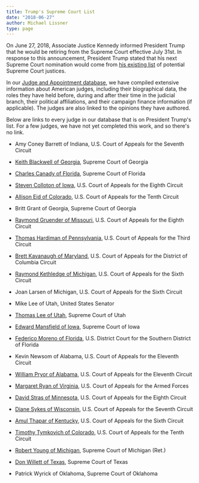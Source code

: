 ```yaml
---
title: Trump's Supreme Court List
date: "2018-06-27"
author: Michael Lissner
type: page
---
```



On June 27, 2018, Associate Justice Kennedy informed President Trump that he would be retiring from the Supreme Court effective July 31st. In response to this announcement, President Trump stated that his next Supreme Court nomination would come from [his existing list][list] of potential Supreme Court justices.

In our [Judge and Appointment database][db], we have compiled extensive information about American judges, including their biographical data, the roles they have held before, during and after their time in the judicial branch, their political affiliations, and their campaign finance information (if applicable). The judges are also linked to the opinions they have authored. 

Below are links to every judge in our database that is on President Trump's list. For a few judges, we have not yet completed this work, and so there's no link.


 - Amy Coney Barrett of Indiana, U.S. Court of Appeals for the Seventh Circuit

 - [Keith Blackwell of Georgia](https://www.courtlistener.com/person/4068/keith-r-blackwell/), Supreme Court of Georgia

 - [Charles Canady of Florida](https://www.courtlistener.com/person/4029/charles-t-canady/), Supreme Court of Florida

 - [Steven Colloton of Iowa](https://www.courtlistener.com/person/686/steven-m-colloton/), U.S. Court of Appeals for the Eighth Circuit

 - [Allison Eid of Colorado](https://www.courtlistener.com/person/3902/allison-h-eid/), U.S. Court of Appeals for the Tenth Circuit

 - Britt Grant of Georgia, Supreme Court of Georgia

 - [Raymond Gruender of Missouri](https://www.courtlistener.com/person/1299/raymond-w-gruender/), U.S. Court of Appeals for the Eighth Circuit

 - [Thomas Hardiman of Pennsylvania](https://www.courtlistener.com/person/1363/thomas-michael-hardiman/), U.S. Court of Appeals for the Third Circuit

 - [Brett Kavanaugh of Maryland](https://www.courtlistener.com/person/1713/brett-m-kavanaugh/), U.S. Court of Appeals for the District of Columbia Circuit

 - [Raymond Kethledge of Michigan](https://www.courtlistener.com/person/1765/raymond-m-kethledge/), U.S. Court of Appeals for the Sixth Circuit

 - Joan Larsen of Michigan, U.S. Court of Appeals for the Sixth Circuit

 - Mike Lee of Utah, United States Senator

 - [Thomas Lee of Utah](https://www.courtlistener.com/person/5860/thomas-rex-lee/), Supreme Court of Utah

 - [Edward Mansfield of Iowa](https://www.courtlistener.com/person/4408/edward-m-mansfield/), Supreme Court of Iowa

 - [Federico Moreno of Florida](https://www.courtlistener.com/person/2306/federico-a-moreno/), U.S. District Court for the Southern District of Florida

 - Kevin Newsom of Alabama, U.S. Court of Appeals for the Eleventh Circuit

 - [William Pryor of Alabama](https://www.courtlistener.com/person/2636/william-holcombe-pryor-jr/), U.S. Court of Appeals for the Eleventh Circuit

 - [Margaret Ryan of Virginia](https://www.courtlistener.com/person/6798/margaret-a-ryan/), U.S. Court of Appeals for the Armed Forces

 - [David Stras of Minnesota](https://www.courtlistener.com/person/4849/david-stras/), U.S. Court of Appeals for the Eighth Circuit

 - [Diane Sykes of Wisconsin](https://www.courtlistener.com/person/3156/diane-s-sykes/), U.S. Court of Appeals for the Seventh Circuit

 - [Amul Thapar of Kentucky](https://www.courtlistener.com/person/3195/amul-roger-thapar/), U.S. Court of Appeals for the Sixth Circuit

 - [Timothy Tymkovich of Colorado](https://www.courtlistener.com/person/3283/timothy-m-tymkovich/), U.S. Court of Appeals for the Tenth Circuit

 - [Robert Young of Michigan](https://www.courtlistener.com/person/4803/robert-p-young-jr/), Supreme Court of Michigan (Ret.)

 - [Don Willett of Texas](https://www.courtlistener.com/person/5846/don-r-willett/), Supreme Court of Texas

 - Patrick Wyrick of Oklahoma, Supreme Court of Oklahoma


[list]: https://www.whitehouse.gov/briefings-statements/president-donald-j-trumps-supreme-court-list/
[db]: /judge_database/
